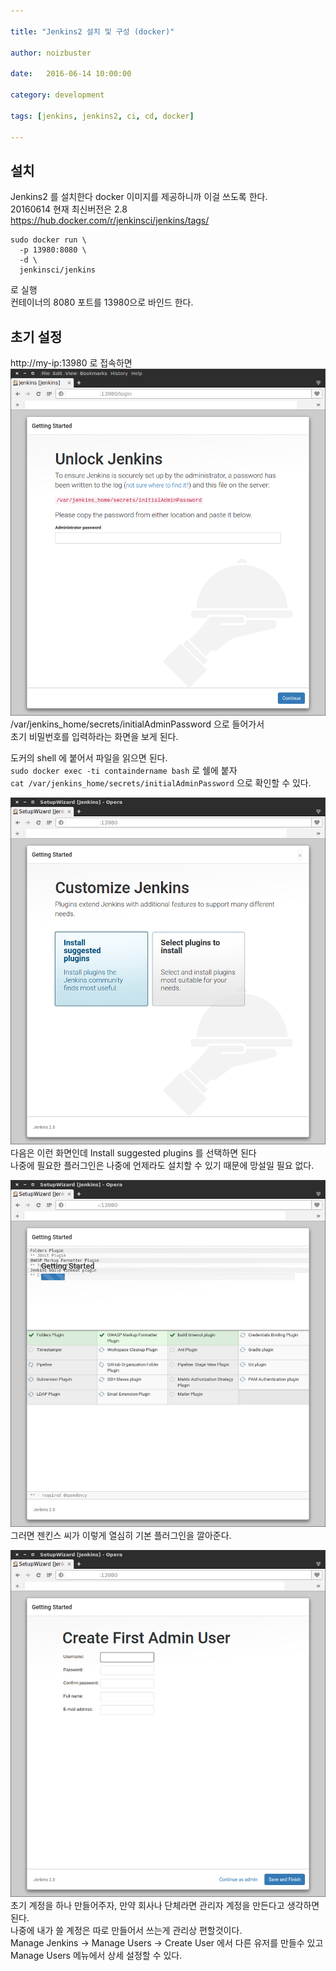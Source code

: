 ```yaml
---

title: "Jenkins2 설치 및 구성 (docker)"

author: noizbuster

date:   2016-06-14 10:00:00

category: development

tags: [jenkins, jenkins2, ci, cd, docker]

---
```


## 설치
Jenkins2 를 설치한다 docker 이미지를 제공하니까 이걸 쓰도록 한다.  
20160614 현재 최신버전은 2.8  
https://hub.docker.com/r/jenkinsci/jenkins/tags/

```
sudo docker run \
  -p 13980:8080 \
  -d \
  jenkinsci/jenkins
```
로 실행  
컨테이너의 8080 포트를 13980으로 바인드 한다.  

## 초기 설정
http://my-ip:13980 로 접속하면  
![img-paste-20160614103226747.png](img-paste-20160614103226747.png)
/var/jenkins_home/secrets/initialAdminPassword 으로 들어가서  
초기 비밀번호를 입력하라는 화면을 보게 된다.

도커의 shell 에 붙어서 파일을 읽으면 된다.  
`sudo docker exec -ti containdername bash` 로 쉘에 붙자  
`cat /var/jenkins_home/secrets/initialAdminPassword` 으로 확인할 수 있다.  

![img-paste-20160614103644554.png](img-paste-20160614103644554.png)  
다음은 이런 화면인데 Install suggested plugins 를 선택하면 된다  
나중에 필요한 플러그인은 나중에 언제라도 설치할 수 있기 때문에 망설일 필요 없다.

![img-paste-20160614103946505.png](img-paste-20160614103946505.png)  
그러면 젠킨스 씨가 이렇게 열심히 기본 플러그인을 깔아준다.

![img-paste-20160614104424713.png](img-paste-20160614104424713.png)  
초기 계정을 하나 만들어주자, 만약 회사나 단체라면 관리자 계정을 만든다고 생각하면 된다.  
나중에 내가 쓸 계정은 따로 만들어서 쓰는게 관리상 편할것이다.  
Manage Jenkins -> Manage Users -> Create User 에서 다른 유저를 만들수 있고  
Manage Users 메뉴에서 상세 설정할 수 있다.

